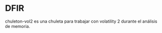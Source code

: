 # DFIR
chuleton-vol2 es una chuleta para trabajar con volatility 2 durante el análisis de memoria. 
